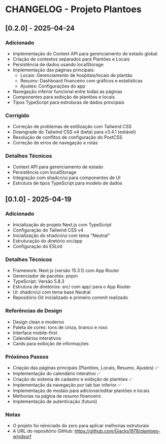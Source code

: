 # CHANGELOG - Projeto Plantoes

## [0.2.0] - 2025-04-24

### Adicionado
- Implementação do Context API para gerenciamento de estado global
- Criação de contextos separados para Plantões e Locais
- Persistência de dados usando localStorage
- Implementação das páginas principais:
  - Locais: Gerenciamento de hospitais/locais de plantão
  - Resumo: Dashboard financeiro com gráficos e estatísticas
  - Ajustes: Configurações do app
- Navegação inferior funcional entre todas as páginas
- Componentes para exibição de plantões e locais
- Tipos TypeScript para estruturas de dados principais

### Corrigido
- Correção de problemas de estilização com Tailwind CSS
- Downgrade do Tailwind CSS v4 (beta) para v3.4.1 (estável)
- Resolução de conflitos de configuração do PostCSS
- Correção de erros de navegação e rotas

### Detalhes Técnicos
- Context API para gerenciamento de estado
- Persistência com localStorage
- Integração com shadcn/ui para componentes de UI
- Estrutura de tipos TypeScript para modelo de dados

## [0.1.0] - 2025-04-19

### Adicionado
- Inicialização do projeto Next.js com TypeScript
- Configuração do Tailwind CSS v4
- Inicialização do shadcn/ui com tema "Neutral"
- Estruturação do diretório src/app
- Configuração do ESLint

### Detalhes Técnicos
- Framework: Next.js (versão 15.3.1) com App Router
- Gerenciador de pacotes: pnpm
- TypeScript: Versão 5.8.3
- Estrutura de diretórios: src/ com app/ para o App Router
- UI: shadcn/ui com tema base Neutral
- Repositório Git inicializado e primeiro commit realizado

### Referências de Design
- Design clean e moderno
- Paleta de cores: tons de cinza, branco e roxo
- Interface mobile-first
- Calendários interativos
- Cards para exibição de informações

### Próximos Passos
- Criação das páginas principais (Plantões, Locais, Resumo, Ajustes) ✅
- Implementação do calendário interativo ✅
- Criação do sistema de cadastro e exibição de plantões ✅
- Implementação da navegação por tab bar inferior ✅
- Implementação de modais para adicionar/editar plantões e locais
- Melhorias na página de resumo financeiro
- Implementação de autenticação (futuro)

### Notas
- O projeto foi reiniciado do zero para aplicar melhorias estruturais
- A URL do repositório GitHub: https://github.com/Gjacks1978/plantoes-windsurf
